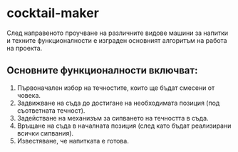 # cocktail-maker

След направеното проучване на различните видове машини за напитки и техните функционалности е изграден основният алгоритъм на работа на проекта. 

## Основните функционалности включват: 
1. Първоначален избор на течностите, които ще бъдат смесени от човека.
2. Задвижване на съда до достигане на необходимата позиция (под съответната течност).
3. Задействане на механизъм за сипването на течността в съда.
4. Връщане на съда в началната позиция (след като бъдат реализирани всички сипвания).
5. Известяване, че напитката е готова.

